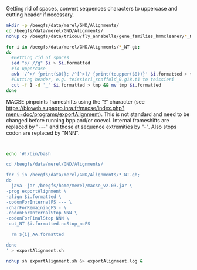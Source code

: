 
Getting rid of spaces, convert sequences characters to uppercase and cutting header if necessary.

```bash
mkdir -p /beegfs/data/merel/GND/Alignments/
cd /beegfs/data/merel/GND/Alignments/
nohup cp /beegfs/data/tricou/fly_annabelle/gene_families_hmmcleaner/*_NT-gb /beegfs/data/merel/GND/Alignments/ &> copy.log &

for i in /beegfs/data/merel/GND/Alignments/*_NT-gb;
do
  #Getting rid of spaces
  sed "s/ //g" $i > $i.formatted
  #To uppercase
  awk '/^>/ {print($0)}; /^[^>]/ {print(toupper($0))}' $i.formatted > tmp && mv tmp $i.formatted
  #Cutting header, e.g. teissieri_scaffold_0.g18.t1 to teissieri
  cut -f 1 -d '_' $i.formatted > tmp && mv tmp $i.formatted
done
```

MACSE pinpoints frameshifts using the "!" character (see https://bioweb.supagro.inra.fr/macse/index.php?menu=doc/programs/exportAlignment). This is not standard and need to be changed before running bpp and/or coevol. Internal frameshifts are replaced by "---" and those at sequence extremities by "-". Also stops codon are replaced by "NNN".

```bash


echo '#!/bin/bash

cd /beegfs/data/merel/GND/Alignments/

for i in /beegfs/data/merel/GND/Alignments/*_NT-gb;
do
  java -jar /beegfs/home/merel/macse_v2.03.jar \
-prog exportAlignment \
-align $i.formatted \
-codonForInternalFS --- \
-charForRemainingFS - \
-codonForInternalStop NNN \
-codonForFinalStop NNN \
-out_NT $i.formatted.noStop_noFS 

  rm ${i}_AA.formatted

done
' > exportAlignment.sh

nohup sh exportAlignment.sh &> exportAlignment.log & 




```


